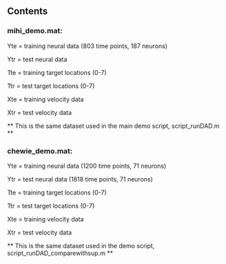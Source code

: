 ## Contents

### mihi_demo.mat:

Yte = training neural data (803 time points, 187 neurons)

Ytr = test neural data

Tte = training target locations (0-7)

Ttr = test target locations (0-7)

Xte = training velocity data

Xtr = test velocity data

** This is the same dataset used in the main demo script, script_runDAD.m **

### chewie_demo.mat:

Yte = training neural data (1200 time points, 71 neurons)

Ytr = test neural data (1818 time points, 71 neurons)

Tte = training target locations (0-7)

Ttr = test target locations (0-7)

Xte = training velocity data

Xtr = test velocity data

** This is the same dataset used in the demo script, script_runDAD_comparewithsup.m **

